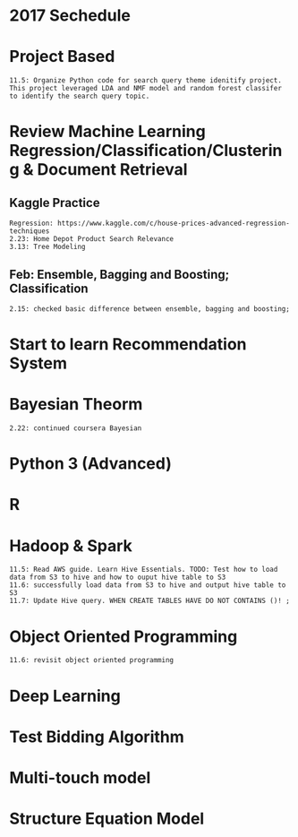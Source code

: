 # 2017 Sechedule
# Project Based
    11.5: Organize Python code for search query theme idenitify project. This project leveraged LDA and NMF model and random forest classifer to identify the search query topic.  
# Review Machine Learning Regression/Classification/Clustering & Document Retrieval
## Kaggle Practice 
    Regression: https://www.kaggle.com/c/house-prices-advanced-regression-techniques
    2.23: Home Depot Product Search Relevance
    3.13: Tree Modeling
    
## Feb: Ensemble, Bagging and Boosting; Classification
    2.15: checked basic difference between ensemble, bagging and boosting; 

# Start to learn Recommendation System
# Bayesian Theorm 
    2.22: continued coursera Bayesian 
# Python 3 (Advanced)
# R 
# Hadoop & Spark
    11.5: Read AWS guide. Learn Hive Essentials. TODO: Test how to load data from S3 to hive and how to ouput hive table to S3
    11.6: successfully load data from S3 to hive and output hive table to S3
    11.7: Update Hive query. WHEN CREATE TABLES HAVE DO NOT CONTAINS ()! ; 
# Object Oriented Programming
    11.6: revisit object oriented programming
# Deep Learning
# Test Bidding Algorithm 
# Multi-touch model
# Structure Equation Model
